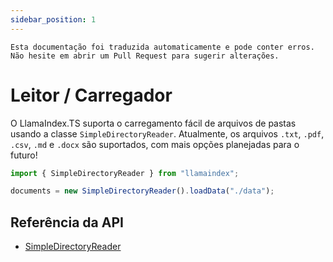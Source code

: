 ```yaml
---
sidebar_position: 1
---
```


`Esta documentação foi traduzida automaticamente e pode conter erros. Não hesite em abrir um Pull Request para sugerir alterações.`

# Leitor / Carregador

O LlamaIndex.TS suporta o carregamento fácil de arquivos de pastas usando a classe `SimpleDirectoryReader`. Atualmente, os arquivos `.txt`, `.pdf`, `.csv`, `.md` e `.docx` são suportados, com mais opções planejadas para o futuro!

```typescript
import { SimpleDirectoryReader } from "llamaindex";

documents = new SimpleDirectoryReader().loadData("./data");
```

## Referência da API

- [SimpleDirectoryReader](../../api/classes/SimpleDirectoryReader.md)
